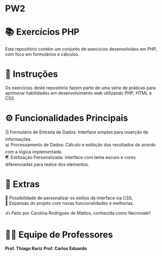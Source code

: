 # PW2

# 📚 Exercícios PHP

Este repositório contém um conjunto de exercícios desenvolvidos em PHP, com foco em formulários e cálculos.

# 🎯 Instruções

Os exercícios deste repositório fazem parte de uma série de práticas para aprimorar habilidades em desenvolvimento web utilizando PHP, HTML e CSS.

# ⚙️ Funcionalidades Principais

🗒️ Formulário de Entrada de Dados: Interface simples para inserção de informações.<br>
📊 Processamento de Dados: Cálculo e exibição dos resultados de acordo com a lógica implementada.<br>
🌏 Estilização Personalizada: Interface com tema escuro e cores diferenciadas para realce dos elementos.<br>

# 🌟 Extras

🌟 Possibilidade de personalizar os estilos da interface via CSS.<br>
📝 Expansão do projeto com novas funcionalidades e melhorias.<br>

✍️ Feito por Carolina Rodrigues de Mattos, conhecida como Necrovale1

# 👩‍🏫 Equipe de Professores

**Prof. Thiago Rariz**
**Prof. Carlos Eduardo**
